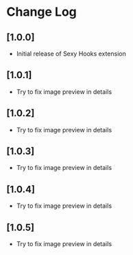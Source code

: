 # Change Log

<!-- ## [1.0.1] -->
<!-- - Next release of Pick-up Hooks extension -->

## [1.0.0]

- Initial release of Sexy Hooks extension

## [1.0.1]

- Try to fix image preview in details

## [1.0.2]

- Try to fix image preview in details

## [1.0.3]

- Try to fix image preview in details

## [1.0.4]

- Try to fix image preview in details

## [1.0.5]

- Try to fix image preview in details
